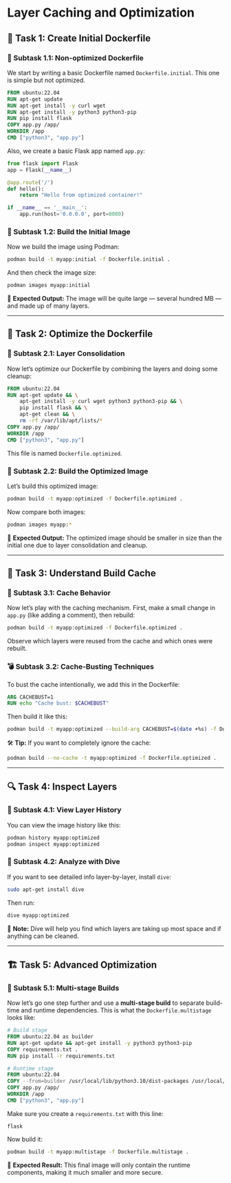 # Layer Caching and Optimization

## 🧪 Task 1: Create Initial Dockerfile

### 🎯 Subtask 1.1: Non-optimized Dockerfile

We start by writing a basic Dockerfile named `Dockerfile.initial`. This one is simple but not optimized.

```Dockerfile
FROM ubuntu:22.04
RUN apt-get update
RUN apt-get install -y curl wget
RUN apt-get install -y python3 python3-pip
RUN pip install flask
COPY app.py /app/
WORKDIR /app
CMD ["python3", "app.py"]
```

Also, we create a basic Flask app named `app.py`:

```python
from flask import Flask
app = Flask(__name__)

@app.route('/')
def hello():
    return "Hello from optimized container!"

if __name__ == '__main__':
    app.run(host='0.0.0.0', port=8080)
```

### 🔧 Subtask 1.2: Build the Initial Image

Now we build the image using Podman:

```bash
podman build -t myapp:initial -f Dockerfile.initial .
```

And then check the image size:

```bash
podman images myapp:initial
```

📌 **Expected Output:** The image will be quite large — several hundred MB — and made up of many layers.

---

## 🚀 Task 2: Optimize the Dockerfile

### 🧹 Subtask 2.1: Layer Consolidation

Now let’s optimize our Dockerfile by combining the layers and doing some cleanup:

```Dockerfile
FROM ubuntu:22.04
RUN apt-get update && \
    apt-get install -y curl wget python3 python3-pip && \
    pip install flask && \
    apt-get clean && \
    rm -rf /var/lib/apt/lists/*
COPY app.py /app/
WORKDIR /app
CMD ["python3", "app.py"]
```

This file is named `Dockerfile.optimized`.

### 🔧 Subtask 2.2: Build the Optimized Image

Let’s build this optimized image:

```bash
podman build -t myapp:optimized -f Dockerfile.optimized .
```

Now compare both images:

```bash
podman images myapp:*
```

📌 **Expected Output:** The optimized image should be smaller in size than the initial one due to layer consolidation and cleanup.

---

## 🧠 Task 3: Understand Build Cache

### 🔁 Subtask 3.1: Cache Behavior

Now let’s play with the caching mechanism. First, make a small change in `app.py` (like adding a comment), then rebuild:

```bash
podman build -t myapp:optimized -f Dockerfile.optimized .
```

Observe which layers were reused from the cache and which ones were rebuilt.

### 💣 Subtask 3.2: Cache-Busting Techniques

To bust the cache intentionally, we add this in the Dockerfile:

```Dockerfile
ARG CACHEBUST=1
RUN echo "Cache bust: $CACHEBUST"
```

Then build it like this:

```bash
podman build -t myapp:optimized --build-arg CACHEBUST=$(date +%s) -f Dockerfile.optimized .
```

🛠️ **Tip:** If you want to completely ignore the cache:

```bash
podman build --no-cache -t myapp:optimized -f Dockerfile.optimized .
```

---

## 🔍 Task 4: Inspect Layers

### 🧱 Subtask 4.1: View Layer History

You can view the image history like this:

```bash
podman history myapp:optimized
podman inspect myapp:optimized
```

### 🔬 Subtask 4.2: Analyze with Dive

If you want to see detailed info layer-by-layer, install `dive`:

```bash
sudo apt-get install dive
```

Then run:

```bash
dive myapp:optimized
```

📌 **Note:** Dive will help you find which layers are taking up most space and if anything can be cleaned.

---

## 🏗️ Task 5: Advanced Optimization

### 🏁 Subtask 5.1: Multi-stage Builds

Now let’s go one step further and use a **multi-stage build** to separate build-time and runtime dependencies. This is what the `Dockerfile.multistage` looks like:

```Dockerfile
# Build stage
FROM ubuntu:22.04 as builder
RUN apt-get update && apt-get install -y python3 python3-pip
COPY requirements.txt .
RUN pip install -r requirements.txt

# Runtime stage
FROM ubuntu:22.04
COPY --from=builder /usr/local/lib/python3.10/dist-packages /usr/local/lib/python3.10/dist-packages
COPY app.py /app/
WORKDIR /app
CMD ["python3", "app.py"]
```

Make sure you create a `requirements.txt` with this line:

```
flask
```

Now build it:

```bash
podman build -t myapp:multistage -f Dockerfile.multistage .
```

📌 **Expected Result:** This final image will only contain the runtime components, making it much smaller and more secure.
